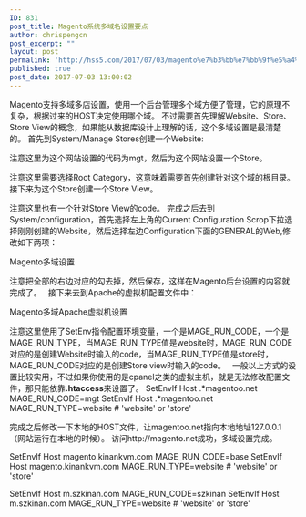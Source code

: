 ```yaml
---
ID: 831
post_title: Magento系统多域名设置要点
author: chrispengcn
post_excerpt: ""
layout: post
permalink: 'http://hss5.com/2017/07/03/magento%e7%b3%bb%e7%bb%9f%e5%a4%9a%e5%9f%9f%e5%90%8d%e8%ae%be%e7%bd%ae%e8%a6%81%e7%82%b9/'
published: true
post_date: 2017-07-03 13:00:02
---
```

Magento支持多域多店设置，使用一个后台管理多个域方便了管理，它的原理不复杂，根据过来的HOST决定使用哪个域。
不过需要首先理解Website、Store、Store View的概念，如果能从数据库设计上理解的话，这个多域设置是最清楚的。
首先到System/Manage Stores创建一个Website:

注意这里为这个网站设置的代码为mgt，然后为这个网站设置一个Store。

注意这里需要选择Root Category，这意味着需要首先创建针对这个域的根目录。接下来为这个Store创建一个Store View。

注意这里也有一个针对Store View的code。
完成之后去到System/configuration，首先选择左上角的Current Configuration Scrop下拉选择刚刚创建的Website，然后选择左边Configuration下面的GENERAL的Web,修改如下两项：

Magento多域设置

注意把全部的右边对应的勾去掉，然后保存，这样在Magento后台设置的内容就完成了。
 
接下来去到Apache的虚拟机配置文件中：

Magento多域Apache虚拟机设置

注意这里使用了SetEnv指令配置环境变量，一个是MAGE_RUN_CODE，一个是MAGE_RUN_TYPE，当MAGE_RUN_TYPE值是website时，MAGE_RUN_CODE对应的是创建Website时输入的code，当MAGE_RUN_TYPE值是store时，MAGE_RUN_CODE对应的是创建Store view时输入的code。
 
一般以上方式的设置比较实用，不过如果你使用的是cpanel之类的虚拟主机，就是无法修改配置文件，那只能依靠<strong>.htaccess</strong>来设置了。
SetEnvIf Host .*magentoo.net MAGE_RUN_CODE=mgt
SetEnvIf Host .*magentoo.net MAGE_RUN_TYPE=website   # 'website' or 'store'

完成之后修改一下本地的HOST文件，让magentoo.net指向本地地址127.0.0.1（网站运行在本地的时候）。
访问http://magento.net成功，多域设置完成。


SetEnvIf Host magento.kinankvm.com MAGE_RUN_CODE=base
SetEnvIf Host magento.kinankvm.com MAGE_RUN_TYPE=website   # 'website' or 'store'

SetEnvIf Host m.szkinan.com MAGE_RUN_CODE=szkinan
SetEnvIf Host m.szkinan.com MAGE_RUN_TYPE=website   # 'website' or 'store'